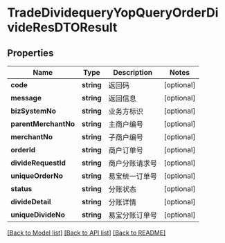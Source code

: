# TradeDividequeryYopQueryOrderDivideResDTOResult

## Properties
Name | Type | Description | Notes
------------ | ------------- | ------------- | -------------
**code** | **string** | 返回码 | [optional] 
**message** | **string** | 返回信息 | [optional] 
**bizSystemNo** | **string** | 业务方标识 | [optional] 
**parentMerchantNo** | **string** | 主商户编号 | [optional] 
**merchantNo** | **string** | 子商户编号 | [optional] 
**orderId** | **string** | 商户订单号 | [optional] 
**divideRequestId** | **string** | 商户分账请求号 | [optional] 
**uniqueOrderNo** | **string** | 易宝统一订单号 | [optional] 
**status** | **string** | 分账状态 | [optional] 
**divideDetail** | **string** | 分账详情 | [optional] 
**uniqueDivideNo** | **string** | 易宝分账订单号 | [optional] 

[[Back to Model list]](../README.md#documentation-for-models) [[Back to API list]](../README.md#documentation-for-api-endpoints) [[Back to README]](../README.md)


